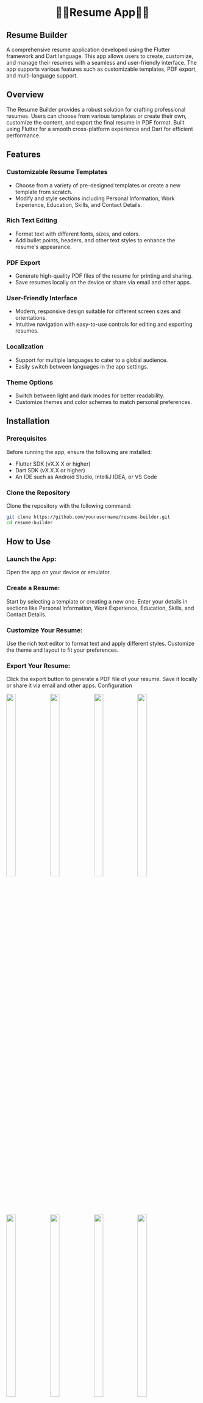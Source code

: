 
 <h1 align='center'>🔶🔸Resume App🔸🔶</h1>
 
## Resume Builder

A comprehensive resume application developed using the Flutter framework and Dart language. This app allows users to create, customize, and manage their resumes with a seamless and user-friendly interface. The app supports various features such as customizable templates, PDF export, and multi-language support.

## Overview

The Resume Builder provides a robust solution for crafting professional resumes. Users can choose from various templates or create their own, customize the content, and export the final resume in PDF format. Built using Flutter for a smooth cross-platform experience and Dart for efficient performance.

## Features

### Customizable Resume Templates
- Choose from a variety of pre-designed templates or create a new template from scratch.
- Modify and style sections including Personal Information, Work Experience, Education, Skills, and Contact Details.

### Rich Text Editing
- Format text with different fonts, sizes, and colors.
- Add bullet points, headers, and other text styles to enhance the resume's appearance.

### PDF Export
- Generate high-quality PDF files of the resume for printing and sharing.
- Save resumes locally on the device or share via email and other apps.

### User-Friendly Interface
- Modern, responsive design suitable for different screen sizes and orientations.
- Intuitive navigation with easy-to-use controls for editing and exporting resumes.

### Localization
- Support for multiple languages to cater to a global audience.
- Easily switch between languages in the app settings.

### Theme Options
- Switch between light and dark modes for better readability.
- Customize themes and color schemes to match personal preferences.

## Installation

### Prerequisites
Before running the app, ensure the following are installed:
- Flutter SDK (vX.X.X or higher)
- Dart SDK (vX.X.X or higher)
- An IDE such as Android Studio, IntelliJ IDEA, or VS Code

### Clone the Repository
Clone the repository with the following command:

```bash
git clone https://github.com/yourusername/resume-builder.git
cd resume-builder
```
## How to Use
### Launch the App: 
Open the app on your device or emulator.
### Create a Resume:
Start by selecting a template or creating a new one. Enter your details in sections like Personal Information, Work Experience, Education, Skills, and Contact Details.
### Customize Your Resume:
Use the rich text editor to format text and apply different styles. Customize the theme and layout to fit your preferences.
### Export Your Resume:
Click the export button to generate a PDF file of your resume. Save it locally or share it via email and other apps.
Configuration




<p>
 

  <img src="https://github.com/user-attachments/assets/889f0990-4060-4c0c-b533-be3706338508" width="22%" Height="35%">
  <img src="https://github.com/user-attachments/assets/4187e389-61ef-430d-93e4-f3e804d34268" width="22%" Height="35%">
   <img src="https://github.com/user-attachments/assets/912ab799-3bc6-4691-9874-8232aff5be6e" width="22%" Height="35%">
   <img src="https://github.com/user-attachments/assets/e0fd403b-3abb-438b-a428-a3d3a73f0973" width="22%" Height="35%">
  <img src="https://github.com/user-attachments/assets/c8e86268-2fc4-490a-9b94-504b4ee5a875" width="22%" Height="35%">
   
  <img src="https://github.com/user-attachments/assets/34d485e4-efa3-4075-bd85-ea826fccee36" width="22%" Height="35%">
   <img src="https://github.com/user-attachments/assets/11d478ad-213a-44fb-9a40-519fe846556c" width="22%" Height="35%">
  <img src="https://github.com/user-attachments/assets/6b6d07b5-f8d2-4df6-8926-23ed44a2233b" width="22%" Height="35%">
   <img src="https://github.com/user-attachments/assets/23e4c7d4-d9f4-4e45-8f0c-269f59f57c64" width="22%" Height="35%">
  <img src="https://github.com/user-attachments/assets/04bcc8a6-07dc-4b47-9073-1dd8774e0ff8" width="22%" Height="35%">
   <img src="https://github.com/user-attachments/assets/4c3057bf-5974-47f0-946e-be3f0fe9053b" width="22%" Height="35%">
  <img src="https://github.com/user-attachments/assets/b1c9f34b-1a42-4bb4-9150-352d983315b1" width="22%" Height="35%">
   <img src="https://github.com/user-attachments/assets/7f006926-8302-49a8-ab83-eeeda8c8e986" width="22%" Height="35%">
  <img src="https://github.com/user-attachments/assets/849870f9-cf92-40dc-90da-45388b44f19d" width="22%" Height="35%">
   <img src="https://github.com/user-attachments/assets/b59bc502-79c9-4a6c-b927-d68121c0b0d1" width="22%" Height="35%">
  <img src="https://github.com/user-attachments/assets/c057aa50-7155-417c-af98-59715e7e0e27" width="22%" Height="35%">

   <img src="https://github.com/user-attachments/assets/bf9cc1a5-b278-41a9-bd59-627342b8f585" width="22%" Height="35%">
  <img src="https://github.com/user-attachments/assets/72d6a961-c9ac-4ba8-aecc-ce8cd9b98a62" width="22%" Height="35%">
   <img src="https://github.com/user-attachments/assets/9578a668-b5a7-49e7-afcf-783d84b9f645" width="22%" Height="35%">
  <img src="https://github.com/user-attachments/assets/396485bd-4bdd-42b3-9731-6f070ade4f3c" width="22%" Height="35%">
   <img src="https://github.com/user-attachments/assets/b296f1a8-b24e-4539-8cd5-007bb47b6136" width="22%" Height="35%">
 
  
  </p>

